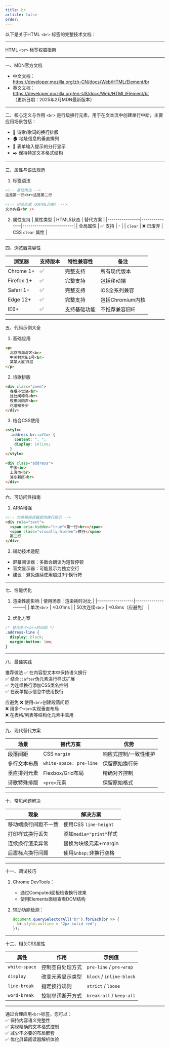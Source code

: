 ```yaml
---
title: br
article: false
order:  
---
```


以下是关于HTML `<br>` 标签的完整技术文档：
 
---
 
HTML `<br>` 标签权威指南 
 
---
 
一、MDN官方文档 
- 中文文档：  
  https://developer.mozilla.org/zh-CN/docs/Web/HTML/Element/br  
- 英文文档：  
  https://developer.mozilla.org/en-US/docs/Web/HTML/Element/br  
  （更新日期：2025年2月MDN最新版本）
 
---
 
二、核心定义与作用 
`<br>` 是行级换行元素，用于在文本流中创建单行中断，主要应用场景包括：
- 📜 诗歌/歌词的换行排版 
- 🏠 地址信息的垂直排列 
- 📝 表单输入提示的分行显示 
- ✒️ 保持特定文本格式结构 
 
---
 
三、属性与语法规范 
 
1. 标签语法 
```html 
<!-- 基础用法 -->
这是第一行<br>这是第二行 
 
<!-- 闭合形式（XHTML风格） -->
文本内容<br />
```
 
2. 属性支持 
| 属性类型       | HTML5状态     | 替代方案                |
|----------------|---------------|-------------------------|
| 全局属性       | ✅ 支持       | -                       |
| `clear`        | ❌ 已废弃     | CSS `clear` 属性        |
 
---
 
四、浏览器兼容性 
 
| 浏览器          | 支持版本      | 特性兼容性              | 备注                  |
|-----------------|--------------|-------------------------|-----------------------|
| Chrome 1+       | ✅           | 完整支持                | 所有现代版本          |
| Firefox 1+      | ✅           | 完整支持                | 包括移动端            |
| Safari 1+       | ✅           | 完整支持                | iOS全系列兼容         |
| Edge 12+        | ✅           | 完整支持                | 包括Chromium内核      |
| IE6+            | ✅           | 支持基础功能            | 不推荐兼容旧IE        |
 
---
 
五、代码示例大全 
 
1. 基础应用 
```html 
<p>
  北京市海淀区<br>
  中关村大街1号<br>
  某某大厦15层 
</p>
```
 
2. 诗歌排版 
```html 
<div class="poem">
  春眠不觉晓<br>
  处处闻啼鸟<br>
  夜来风雨声<br>
  花落知多少 
</div>
```
 
3. 结合CSS使用 
```html 
<style>
  .address br::after {
    content: ", ";
    display: inline;
  }
</style>
 
<div class="address">
  中国<br>
  上海市<br>
  浦东新区<br>
</div>
```
 
---
 
六、可访问性指南 
 
1. ARIA增强 
```html 
<!-- 为屏幕阅读器提供换行提示 -->
<div role="text">
  <span aria-hidden="true">第一行<br></span>
  <span class="visually-hidden">换行</span>
  第二行 
</div>
```
 
2. 辅助技术适配 
- 屏幕阅读器：多数会朗读为短暂停顿 
- 盲文显示器：可能显示为独立空行 
- 建议：避免连续使用超过3个换行符 
 
---
 
七、性能优化 
 
1. 渲染性能影响 
| 使用场景         | 渲染耗时对比       |
|------------------|--------------------|
| 单次`<br>`       | ≈0.01ms            |
| 50次连续`<br>`   | ≈0.8ms（应避免）   |
 
2. 优化方案 
```css 
/* 替代多个<br>的间距 */
.address-line {
  display: block;
  margin-bottom: 1em;
}
```
 
---
 
八、最佳实践 
 
推荐做法 
✅ 在内容型文本中保持语义换行  
✅ 结合`::after`伪元素进行样式扩展  
✅ 为连续换行添加CSS类名控制  
✅ 在表单提示信息中使用换行  
 
应避免 
❌ 使用`<br>`创建段落间距  
❌ 用多个`<br>`实现垂直布局  
❌ 在表格/列表等结构化元素中滥用  
 
---
 
九、现代替代方案 
 
| 场景               | 替代方案                    | 优势                          |
|--------------------|-----------------------------|-------------------------------|
| 段落间距           | CSS `margin`                | 响应式控制/一致性维护         |
| 多行文本布局       | `white-space: pre-line`     | 保留原始换行符                |
| 垂直排列元素       | Flexbox/Grid布局            | 精确对齐控制                  |
| 诗歌特殊排版       | `<pre>`元素                 | 保留原始格式                  |
 
---
 
十、常见问题解决 
 
| 现象                 | 解决方案                |
|----------------------|-------------------------|
| 移动端换行间距不一致 | 使用CSS `line-height`   |
| 打印样式换行丢失     | 添加`media="print"`样式 |
| 连续换行渲染异常     | 替换为块级元素+margin   |
| 后置标点换行问题     | 使用`&nbsp;`非换行空格  |
 
---
 
十一、调试技巧 
 
1. Chrome DevTools：
   - 通过Computed面板检查换行效果 
   - 使用Elements面板查看DOM结构 
 
2. 辅助功能检测：
   ```javascript 
   document.querySelectorAll('br').forEach(br => {
     br.style.outline = '2px solid red';
   });
   ```
 
---
 
十二、相关CSS属性 
 
| 属性               | 作用                          | 示例值                |
|--------------------|-------------------------------|-----------------------|
| `white-space`      | 控制空白处理方式              | `pre-line` / `pre-wrap` |
| `display`          | 改变元素显示类型              | `block` / `inline-block` |
| `line-break`       | 指定换行规则                  | `strict` / `loose`     |
| `word-break`       | 控制单词断开方式              | `break-all` / `keep-all` |
 
---
 
通过合理应用`<br>`标签，您可以：  
✅ 保持内容语义完整性  
✅ 实现精确的文本格式控制  
✅ 减少不必要的布局嵌套  
✅ 优化屏幕阅读器解析体验